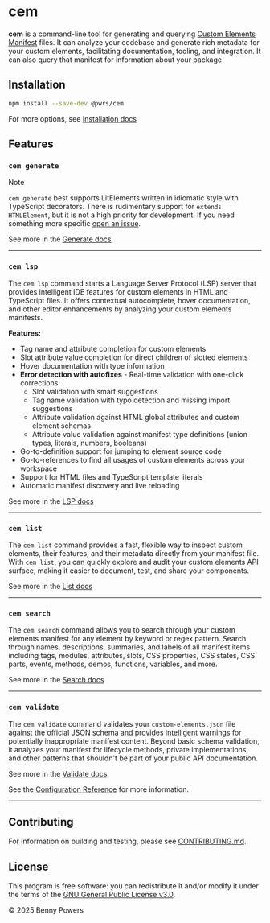 # cem

**cem** is a command-line tool for generating and querying
[Custom Elements Manifest][cem] files. It can analyze your codebase and generate
rich metadata for your custom elements, facilitating documentation, tooling, and
integration. It can also query that manifest for information about your package

## Installation

```sh
npm install --save-dev @pwrs/cem
```

For more options, see [Installation docs][installationdocs]

## Features

### `cem generate`

> [!NOTE]
> `cem generate` best supports LitElements written in idiomatic style with
> TypeScript decorators. There is rudimentary support for `extends HTMLElement`,
> but it is not a high priority for development. If you need something more
> specific [open an issue][issuenew].

See more in the [Generate docs][generatedocs]

---

### `cem lsp`

The `cem lsp` command starts a Language Server Protocol (LSP) server that provides intelligent IDE features for custom elements in HTML and TypeScript files. It offers contextual autocomplete, hover documentation, and other editor enhancements by analyzing your custom elements manifests.

**Features:**
- Tag name and attribute completion for custom elements
- Slot attribute value completion for direct children of slotted elements  
- Hover documentation with type information
- **Error detection with autofixes** - Real-time validation with one-click corrections:
  - Slot validation with smart suggestions
  - Tag name validation with typo detection and missing import suggestions
  - Attribute validation against HTML global attributes and custom element schemas
  - Attribute value validation against manifest type definitions (union types, literals, numbers, booleans)
- Go-to-definition support for jumping to element source code
- Go-to-references to find all usages of custom elements across your workspace
- Support for HTML files and TypeScript template literals
- Automatic manifest discovery and live reloading

See more in the [LSP docs][lspdocs]

---

### `cem list`

The `cem list` command provides a fast, flexible way to inspect custom elements, their features, and their metadata directly from your manifest file.
With `cem list`, you can quickly explore and audit your custom elements API surface, making it easier to document, test, and share your components.

See more in the [List docs][listdocs]

---

### `cem search`

The `cem search` command allows you to search through your custom elements manifest for any element by keyword or regex pattern. Search through names, descriptions, summaries, and labels of all manifest items including tags, modules, attributes, slots, CSS properties, CSS states, CSS parts, events, methods, demos, functions, variables, and more.

See more in the [Search docs][searchdocs]

---

### `cem validate`

The `cem validate` command validates your `custom-elements.json` file against the official JSON schema and provides intelligent warnings for potentially inappropriate manifest content. Beyond basic schema validation, it analyzes your manifest for lifecycle methods, private implementations, and other patterns that shouldn't be part of your public API documentation.

See more in the [Validate docs][validatedocs]

See the [Configuration Reference][configdocs] for more information.

---

## Contributing

For information on building and testing, please see
[CONTRIBUTING.md][contributingmd].

## License

This program is free software: you can redistribute it and/or modify it under
the terms of the [GNU General Public License v3.0][gpl3].

&copy; 2025 Benny Powers

[cem]:              https://github.com/webcomponents/custom-elements-manifest
[dtcg]:             https://tr.designtokens.org/format/
[go]:               https://go.dev
[treesitter]:       https://tree-sitter.github.io/tree-sitter/
[gpl3]:             https://www.gnu.org/licenses/gpl-3.0.html
[issuenew]:         https://github.com/bennypowers/cem/issues/new
[contributingmd]:   https://bennypowers.dev/cem/docs/contributing/
[installationdocs]: https://bennypowers.dev/cem/docs/installation/
[generatedocs]:     https://bennypowers.dev/cem/docs/commands/generate/
[listdocs]:         https://bennypowers.dev/cem/docs/commands/list/
[searchdocs]:       https://bennypowers.dev/cem/docs/commands/search/
[validatedocs]:     https://bennypowers.dev/cem/docs/commands/validate/
[lspdocs]:          https://bennypowers.dev/cem/docs/lsp/
[configdocs]:       https://bennypowers.dev/cem/docs/configuration/
